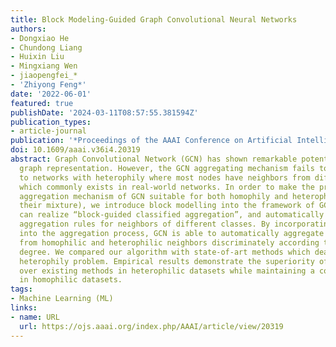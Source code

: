 ```yaml
---
title: Block Modeling-Guided Graph Convolutional Neural Networks
authors:
- Dongxiao He
- Chundong Liang
- Huixin Liu
- Mingxiang Wen
- jiaopengfei_*
- 'Zhiyong Feng*'
date: '2022-06-01'
featured: true
publishDate: '2024-03-11T08:57:55.381594Z'
publication_types:
- article-journal
publication: '*Proceedings of the AAAI Conference on Artificial Intelligence*'
doi: 10.1609/aaai.v36i4.20319
abstract: Graph Convolutional Network (GCN) has shown remarkable potential of exploring
  graph representation. However, the GCN aggregating mechanism fails to generalize
  to networks with heterophily where most nodes have neighbors from different classes,
  which commonly exists in real-world networks. In order to make the propagation and
  aggregation mechanism of GCN suitable for both homophily and heterophily (or even
  their mixture), we introduce block modelling into the framework of GCN so that it
  can realize “block-guided classified aggregation”, and automatically learn the corresponding
  aggregation rules for neighbors of different classes. By incorporating block modelling
  into the aggregation process, GCN is able to automatically aggregate information
  from homophilic and heterophilic neighbors discriminately according to their homophily
  degree. We compared our algorithm with state-of-art methods which deal with the
  heterophily problem. Empirical results demonstrate the superiority of our new approach
  over existing methods in heterophilic datasets while maintaining a competitive performance
  in homophilic datasets.
tags:
- Machine Learning (ML)
links:
- name: URL
  url: https://ojs.aaai.org/index.php/AAAI/article/view/20319
---
```

